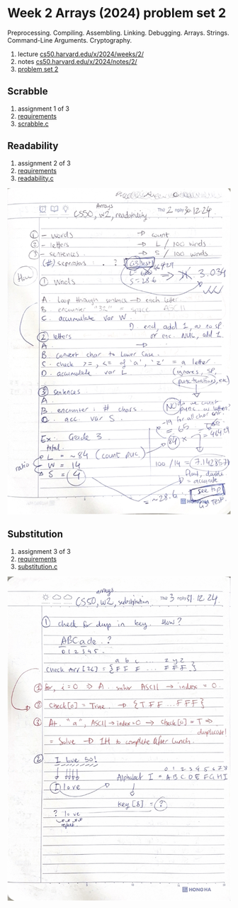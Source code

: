 # Week 2 Arrays (2024) problem set 2

Preprocessing. Compiling. Assembling. Linking. Debugging. Arrays. Strings. Command-Line Arguments. Cryptography.

1. lecture [cs50.harvard.edu/x/2024/weeks/2/](https://cs50.harvard.edu/x/2024/weeks/2/)
2. notes [cs50.harvard.edu/x/2024/notes/2/](https://cs50.harvard.edu/x/2024/notes/2/)
3. [problem set 2](https://cs50.harvard.edu/x/2024/psets/2/)

## Scrabble

1. assignment 1 of 3
2. [requirements](https://cs50.harvard.edu/x/2024/psets/2/scrabble/#scrabble)
3. [scrabble.c](./scrabble.c)

## Readability

1. assignment 2 of 3
2. [requirements](https://cs50.harvard.edu/x/2024/psets/2/readability/)
3. [readability.c](./readability.c)

![readability-working](readability-working.jpg)

## Substitution

1. assignment 3 of 3
2. [requirements](https://cs50.harvard.edu/x/2024/psets/1/credit/)
3. [substitution.c](./substitution.c)

![substitution-working](substitution-working.jpg)

